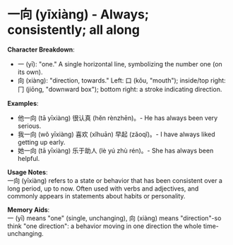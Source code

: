 # **一向 (yīxiàng) - Always; consistently; all along**

**Character Breakdown**:  
- 一 (yī): "one." A single horizontal line, symbolizing the number one (on its own).  
- 向 (xiàng): "direction, towards." Left: 口 (kǒu, "mouth"); inside/top right: 冂 (jiōng, "downward box"); bottom right: a stroke indicating direction.

**Examples**:  
- 他一向 (tā yīxiàng) 很认真 (hěn rènzhēn)。- He has always been very serious.  
- 我一向 (wǒ yīxiàng) 喜欢 (xǐhuān) 早起 (zǎoqǐ)。- I have always liked getting up early.  
- 她一向 (tā yīxiàng) 乐于助人 (lè yú zhù rén)。- She has always been helpful.

**Usage Notes**:  
一向 (yīxiàng) refers to a state or behavior that has been consistent over a long period, up to now. Often used with verbs and adjectives, and commonly appears in statements about habits or personality.

**Memory Aids**:  
一 (yī) means "one" (single, unchanging), 向 (xiàng) means "direction"-so think "one direction": a behavior moving in one direction the whole time-unchanging.